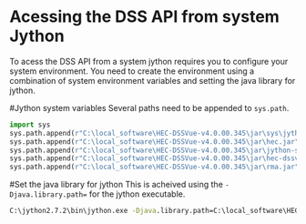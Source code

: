 # Acessing the DSS API from system Jython
To acess the DSS API from a system jython requires you to configure your system environment. You need to create the environment using a combination of system environment variables and setting the java library for jython.

#Jython system variables
Several paths need to be appended to `sys.path`.

```python
import sys
sys.path.append(r"C:\local_software\HEC-DSSVue-v4.0.00.345\jar\sys\jythonUtils.jar")
sys.path.append(r"C:\local_software\HEC-DSSVue-v4.0.00.345\jar\hec.jar")
sys.path.append(r"C:\local_software\HEC-DSSVue-v4.0.00.345\jar\jython-standalone-2.7.0.jar")
sys.path.append(r"C:\local_software\HEC-DSSVue-v4.0.00.345\jar\hec-dssvue-dev.jar")
sys.path.append(r"C:\local_software\HEC-DSSVue-v4.0.00.345\jar\rma.jar")
```
#Set the java library for jython
This is acheived using the `-Djava.library.path=` for the jython executable.

```cmd
C:\jython2.7.2\bin\jython.exe -Djava.library.path=C:\local_software\HEC-DSSVue-v4.0.00.345\lib
```
